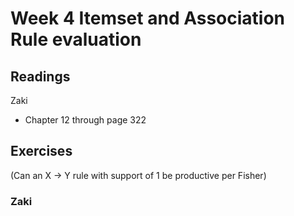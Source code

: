 # Week 4 Itemset and Association Rule evaluation

## Readings
Zaki
  * Chapter 12 through page 322

## Exercises
 (Can an X -> Y rule with support of 1 be productive per Fisher)
### Zaki
 